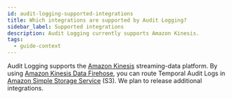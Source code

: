 ```yaml
---
id: audit-logging-supported-integrations
title: Which integrations are supported by Audit Logging?
sidebar_label: Supported integrations
description: Audit Logging currently supports Amazon Kinesis.
tags:
  - guide-context
---
```


Audit Logging supports the [Amazon Kinesis](https://docs.aws.amazon.com/kinesis/) streaming-data platform.
By using [Amazon Kinesis Data Firehose](https://docs.aws.amazon.com/firehose/latest/dev/what-is-this-service.html), you can route Temporal Audit Logs in [Amazon Simple Storage Service](https://docs.aws.amazon.com/s3/) (S3).
We plan to release additional integrations.
